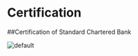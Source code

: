 # Certification
##Certification of Standard Chartered Bank

![default](https://cloud.githubusercontent.com/assets/18043807/17011620/9b4d3fa0-4ec4-11e6-8083-3edb58e6cdb8.JPG)
